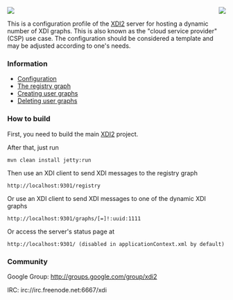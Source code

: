 <a href="http://projectdanube.org/" target="_blank"><img src="http://projectdanube.github.com/xdi2/images/projectdanube_logo.png" align="right"></a>
<img src="http://projectdanube.github.com/xdi2/images/logo64.png"><br>

This is a configuration profile of the [XDI2](http://github.com/projectdanube/xdi2) server for 
hosting a dynamic number of XDI graphs. This is also known as the "cloud service provider" (CSP)
use case. The configuration should be considered a template and may be
adjusted according to one's needs.

### Information

* [Configuration](https://github.com/projectdanube/xdi2-csp/wiki/Configuration)
* [The registry graph](https://github.com/projectdanube/xdi2-csp/wiki/The-registry-graph)
* [Creating user graphs](https://github.com/projectdanube/xdi2-csp/wiki/Creating-user-graphs)
* [Deleting user graphs](https://github.com/projectdanube/xdi2-csp/wiki/Deleting-user-graphs)

### How to build

First, you need to build the main [XDI2](http://github.com/projectdanube/xdi2) project.

After that, just run

    mvn clean install jetty:run

Then use an XDI client to send XDI messages to the registry graph

    http://localhost:9301/registry

Or use an XDI client to send XDI messages to one of the dynamic XDI graphs

    http://localhost:9301/graphs/[=]!:uuid:1111

Or access the server's status page at

	http://localhost:9301/ (disabled in applicationContext.xml by default)

### Community

Google Group: http://groups.google.com/group/xdi2

IRC: irc://irc.freenode.net:6667/xdi
